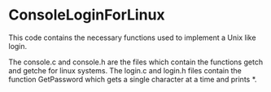 # ConsoleLoginForLinux
This code contains the necessary functions used to implement a Unix like login.

The console.c and console.h are the files which contain the functions getch and getche for linux systems. 
The login.c and login.h files contain the function GetPassword which gets a single character at a time and prints *.
